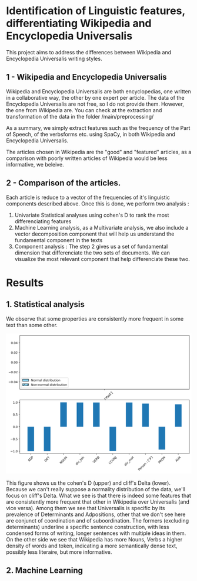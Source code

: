 # Identification of Linguistic features, differentiating Wikipedia and Encyclopedia Universalis

This project aims to address the differences between Wikipedia and Encyclopedia Universalis writing styles.

## 1 - Wikipedia and Encyclopedia Universalis

Wikipedia and Encyclopedia Universalis are both encyclopedias, one written in a collaborative way, the other by one expert per article. The data of the Encyclopedia Universalis are not free, so I do not provide them. However, the one from Wikipedia are. You can check at the extraction and transformation of the data in the folder /main/preprocessing/

As a summary, we simply extract features such as the frequency of the Part of Speech, of the verbsforms etc. using SpaCy, in both Wikipedia and Encyclopedia Universalis.

The articles chosen in Wikipedia are the "good" and "featured" articles, as a comparison with poorly written articles of Wikipedia would be less informative, we beleive.

## 2 - Comparison of the articles.

Each article is reduce to a vector of the frequencies of it's linguistic components described above.
Once this is done, we perform two analysis :
1. Univariate Statistical analyses using cohen's D to rank the most differenciating features
2. Machine Learning analysis, as a Multivariate analysis, we also include a vector decomposition component that will help us understand the fundamental component in the texts
3. Component analysis : The step 2 gives us a set of fundamental dimension that differenciate the two sets of documents. We can visualize the most relevant component that help differenciate these two.


# Results

## 1. Statistical analysis

We observe that some properties are consistently more frequent in some text than some other.

![Superiority of the features in Wikipedia over Universalis](main/images/superiority.png)

This figure shows us the cohen's D (upper) and cliff's Delta (lower).
Because we can't really suppose a normality distribution of the data, we'll focus on cliff's Delta.
What we see is that there is indeed some features that are consistently more frequent that other in Wikipedia over Universalis (and vice versa).
Among them we see that Universalis is specific by its prevalence of Determinants and Adpositions, other that we don't see here are conjunct of coordination and of suboordination.
The formers (excluding determinants) underline a specific sentence construction, with less condensed forms of writing, longer sentences with multiple ideas in them.
On the other side we see that Wikipedia has more Nouns, Verbs a higher density of words and token, indicating a more semantically dense text, possibly less literaire, but more informative.

## 2. Machine Learning
